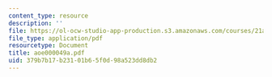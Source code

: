 ```yaml
---
content_type: resource
description: ''
file: https://ol-ocw-studio-app-production.s3.amazonaws.com/courses/21a-453-anthropology-of-the-middle-east-spring-2004/379b7b17b23101b65f0d98a523dd8db2_aoe000049a.pdf
file_type: application/pdf
resourcetype: Document
title: aoe000049a.pdf
uid: 379b7b17-b231-01b6-5f0d-98a523dd8db2
---
```

